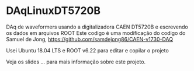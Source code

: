 # DAqLinuxDT5720B
DAq de waveformers usando a digitalizadora CAEN DT5720B e escrevendo os dados em arquivos ROOT
Este codigo é uma modificação do codigo do Samuel de Jong, https://github.com/samdejong86/CAEN-v1730-DAQ

Usei Ubuntu 18.04 LTS e ROOT v6.22 para editar e copilar o projeto

Veja os slides ... para mais informação sobre este projeto.
